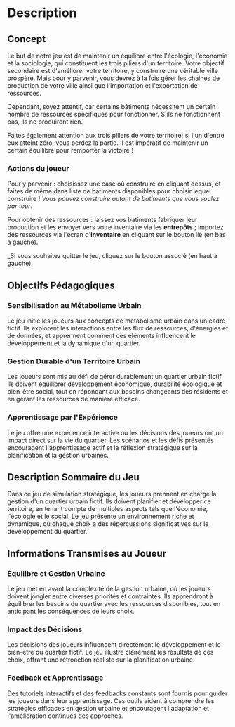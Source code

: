 
# Description

## Concept 

Le but de notre jeu est de maintenir un équilibre entre l'écologie, l'économie et la sociologie, qui constituent les trois piliers d'un territoire. Votre objectif secondaire est d'améliorer votre territoire, y construire une véritable ville prospère. Mais pour y parvenir, vous devrez à la fois gérer les chaines de production de votre ville ainsi que l'importation et l'exportation de ressources. 

Cependant, soyez attentif, car certains bâtiments nécessitent un certain nombre de ressources spécifiques pour fonctionner. S'ils ne fonctionnent pas, ils ne produiront rien.

Faites également attention aux trois piliers de votre territoire; si l'un d'entre eux atteint zéro, vous perdez la partie.
Il est impératif de maintenir un certain équilibre pour remporter la victoire !

### Actions du joueur
Pour y parvenir : choisissez une case où construire en cliquant dessus, et faites de même dans liste de batiments disponibles pour choisir lequel construire ! _Vous pouvez construire autant de batiments que vous voulez par tour_.

Pour obtenir des ressources : laissez vos batiments fabriquer leur production et les envoyer vers votre inventaire via les __entrepôts__ ; importez des ressources via l'écran d'__inventaire__ en cliquant sur le bouton lié (en bas à gauche).

_Si vous souhaitez quitter le jeu, cliquez sur le bouton associé (en haut à gauche).


## Objectifs Pédagogiques

### Sensibilisation au Métabolisme Urbain
Le jeu initie les joueurs aux concepts de métabolisme urbain dans un cadre fictif. Ils explorent les interactions entre les flux de ressources, d'énergies et de données, et apprennent comment ces éléments influencent le développement et la dynamique d'un quartier.

### Gestion Durable d'un Territoire Urbain
Les joueurs sont mis au défi de gérer durablement un quartier urbain fictif. Ils doivent équilibrer développement économique, durabilité écologique et bien-être social, tout en répondant aux besoins changeants des résidents et en gérant les ressources de manière efficace.

### Apprentissage par l'Expérience
Le jeu offre une expérience interactive où les décisions des joueurs ont un impact direct sur la vie du quartier. Les scénarios et les défis présentés encouragent l'apprentissage actif et la réflexion stratégique sur la planification et la gestion urbaines.

## Description Sommaire du Jeu

Dans ce jeu de simulation stratégique, les joueurs prennent en charge la gestion d'un quartier urbain fictif. Ils doivent planifier et développer ce territoire, en tenant compte de multiples aspects tels que l'économie, l'écologie et le social. Le jeu présente un environnement riche et dynamique, où chaque choix a des répercussions significatives sur le développement du quartier.

## Informations Transmises au Joueur

### Équilibre et Gestion Urbaine
Le jeu met en avant la complexité de la gestion urbaine, où les joueurs doivent jongler entre diverses priorités et contraintes. Ils apprendront à équilibrer les besoins du quartier avec les ressources disponibles, tout en anticipant les conséquences de leurs choix.

### Impact des Décisions
Les décisions des joueurs influencent directement le développement et le bien-être du quartier fictif. Le jeu illustre clairement les résultats de ces choix, offrant une rétroaction réaliste sur la planification urbaine.

### Feedback et Apprentissage
Des tutoriels interactifs et des feedbacks constants sont fournis pour guider les joueurs dans leur apprentissage. Ces outils aident à comprendre les stratégies efficaces en gestion urbaine et encouragent l'adaptation et l'amélioration continues des approches.
